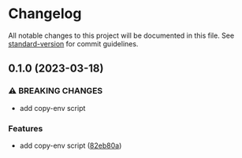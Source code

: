 # Changelog

All notable changes to this project will be documented in this file. See [standard-version](https://github.com/conventional-changelog/standard-version) for commit guidelines.

## 0.1.0 (2023-03-18)


### ⚠ BREAKING CHANGES

* add copy-env script

### Features

* add copy-env script ([82eb80a](https://github.com/carlosdnba/cdutils/commit/82eb80aa30722da0f9eef1cd7f723f20a3b13db4))
